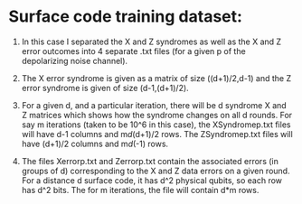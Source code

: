 # Surface code training dataset:

1) In this case I separated the X and Z syndromes as well as the X and Z error
   outcomes into 4 separate .txt files (for a given p of the depolarizing noise
   channel).

2) The X error syndrome is given as a matrix of size ((d+1)/2,d-1) and the Z
   error syndrome is given of size (d-1,(d+1)/2).

3) For a given d, and a particular iteration, there will be d syndrome X and Z
   matrices which shows how the syndrome changes on all d rounds. For say m
   iterations (taken to be 10^6 in this case), the XSyndromep.txt files will
   have d-1 columns and m*d*(d+1)/2 rows. The  ZSyndromep.txt files will have
   (d+1)/2 columns and m*d*(-1) rows.

4) The files Xerrorp.txt and Zerrorp.txt contain the associated errors (in
   groups of d) corresponding to the X and Z data errors on a given round. For a
   distance d surface code, it has d^2 physical qubits, so each row has d^2
   bits. The for m iterations, the file will contain d*m rows.